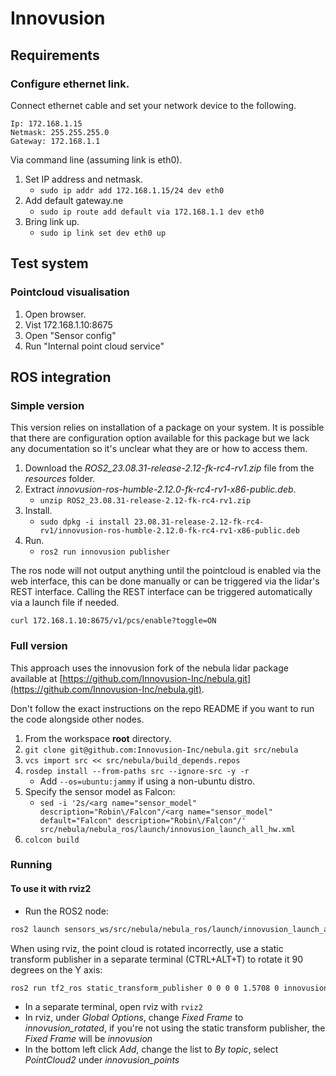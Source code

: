 # Innovusion

## Requirements

### Configure ethernet link.

Connect ethernet cable and set your network device to the following.

```
Ip: 172.168.1.15
Netmask: 255.255.255.0
Gateway: 172.168.1.1
```

Via command line (assuming link is eth0).

1. Set IP address and netmask.
    - ```sudo ip addr add 172.168.1.15/24 dev eth0```
2. Add default gateway.ne
    - ```sudo ip route add default via 172.168.1.1 dev eth0```
3. Bring link up.
    - ```sudo ip link set dev eth0 up```


## Test system

### Pointcloud visualisation

1. Open browser.
2. Vist 172.168.1.10:8675
3. Open "Sensor config"
4. Run "Internal point cloud service"


## ROS integration

### Simple version

This version relies on installation of a package on your system.
It is possible that there are configuration option available for this package but we lack any documentation so it's unclear what they are or how to access them.

1. Download the *ROS2_23.08.31-release-2.12-fk-rc4-rv1.zip* file from the *resources* folder.
2. Extract *innovusion-ros-humble-2.12.0-fk-rc4-rv1-x86-public.deb*.
    - ```unzip ROS2_23.08.31-release-2.12-fk-rc4-rv1.zip```
3. Install.
    - ```sudo dpkg -i install 23.08.31-release-2.12-fk-rc4-rv1/innovusion-ros-humble-2.12.0-fk-rc4-rv1-x86-public.deb```
4. Run.
    - ```ros2 run innovusion publisher```

The ros node will not output anything until the pointcloud is enabled via the web interface, this can be done manually or can be triggered via the lidar's REST interface. Calling the REST interface can be triggered automatically via a launch file if needed.

```curl 172.168.1.10:8675/v1/pcs/enable?toggle=ON```

### Full version

This approach uses the innovusion fork of the nebula lidar package available at [https://github.com/Innovusion-Inc/nebula.git](https://github.com/Innovusion-Inc/nebula.git).

Don't follow the exact instructions on the repo README if you want to run the code alongside other nodes.

1. From the workspace **root** directory.
2. ```git clone git@github.com:Innovusion-Inc/nebula.git src/nebula```
3. ```vcs import src << src/nebula/build_depends.repos```
4. ```rosdep install --from-paths src --ignore-src -y -r```
    - Add ```--os=ubuntu:jammy``` if using a non-ubuntu distro.
5. Specify the sensor model as Falcon:
    - ```sed -i '2s/<arg name="sensor_model" description="Robin\/Falcon"/<arg name="sensor_model" default="Falcon" description="Robin\/Falcon"/' src/nebula/nebula_ros/launch/innovusion_launch_all_hw.xml```
5. `colcon build`

### Running

#### To use it with rviz2
- Run the ROS2 node:
```bash
ros2 launch sensors_ws/src/nebula/nebula_ros/launch/innovusion_launch_all_hw.xml
```
When using rviz, the point cloud is rotated incorrectly, use a static transform publisher in a separate terminal (CTRL+ALT+T) to rotate it 90 degrees on the Y axis:
```bash
ros2 run tf2_ros static_transform_publisher 0 0 0 0 1.5708 0 innovusion innovusion_rotated
```
- In a separate terminal, open rviz with `rviz2`
- In rviz, under *Global Options*, change *Fixed Frame* to *innovusion_rotated*, if you're not using the static transform publisher, the *Fixed Frame* will be *innovusion*
- In the bottom left click *Add*, change the list to *By topic*, select *PointCloud2* under *innovusion_points*
